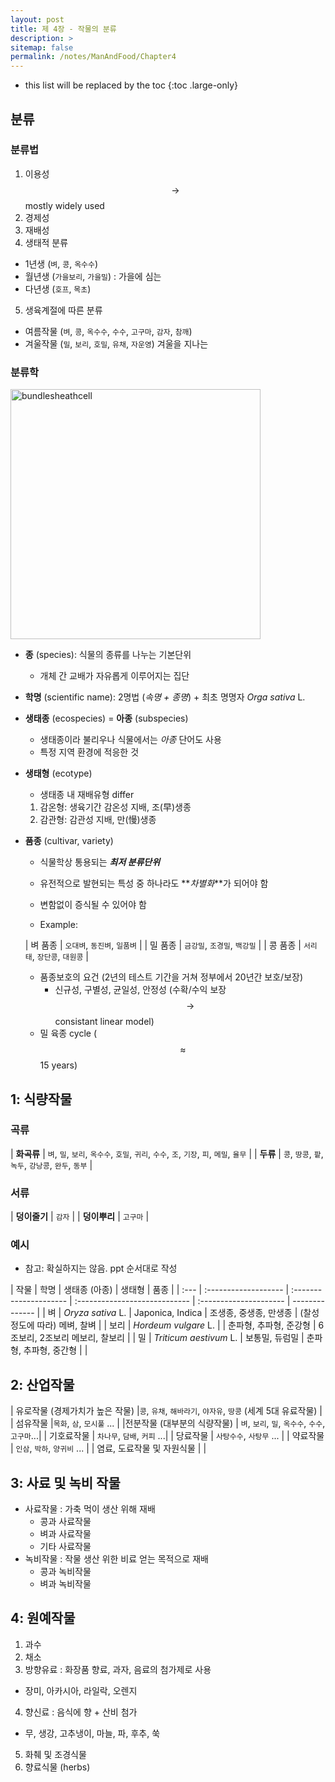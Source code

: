 ```yaml
---
layout: post
title: 제 4장 - 작물의 분류
description: >
sitemap: false
permalink: /notes/ManAndFood/Chapter4
---
```


- this list will be replaced by the toc
  {:toc .large-only}

## 분류

### 분류법

1. 이용성 $$\longrightarrow$$ mostly widely used
2. 경제성
3. 재배성
4. 생태적 분류

- 1년생 (`벼`, `콩`, `옥수수`)
- 월년생 (`가을보리`, `가을밀`) : 가을에 심는
- 다년생 (`호프`, `목초`)

5. 생육계절에 따른 분류

- 여름작물 (`벼`, `콩`, `옥수수`, `수수`, `고구마`, `감자`, `참깨`)
- 겨울작물 (`밀`, `보리`, `호밀`, `유채`, `자운영`) <fade>겨울을 지나는 </fade>

### 분류학

<img src="../LiberalArts/ManAndFood/assets/4-hier.png" alt="bundlesheathcell" style="height: 400px; width: auto;"/>

- **종** (species): 식물의 종류를 나누는 기본단위
  - 개체 간 교배가 자유롭게 이루어지는 집단
- **학명** (scientific name): 2명법 (_속명 + 종명_) + 최초 명명자 <fade>_Orga sativa_ L.</fade>

- **생태종** (ecospecies) = **아종** (subspecies)

  - 생태종이라 불리우나 식물에서는 _아종_ 단어도 사용
  - 특정 지역 환경에 적응한 것

- **생태형** (ecotype)

  - 생태종 내 재배유형 differ

  1. 감온형: 생육기간 감온성 지배, 조(早)생종
  2. 감관형: 감관성 지배, 만(慢)생종

- **품종** (cultivar, variety)

  - 식물학상 통용되는 **_최저 분류단위_**
  - 유전적으로 발현되는 특성 중 하나라도 **_차별화_**가 되어야 함
  - 변함없이 증식될 수 있어야 함

  - Example:

  | 벼 품종 | `오대벼`, `동진벼`, `일품벼` |
  | 밀 품종 | `금강밀`, `조경밀`, `백강밀` |
  | 콩 품종 | `서리태`, `장단콩`, `대원콩` |

  - 품종보호의 요건 (2년의 테스트 기간을 거쳐 정부에서 20년간 보호/보장)
    - 신규성, 구별성, 균일성, 안정성 (수확/수익 보장 $$\rightarrow$$ consistant linear model)
  - 밀 육종 cycle ($$\approx$$ 15 years)

## 1: 식량작물

### 곡류

| **화곡류** | `벼`, `밀`, `보리`, `옥수수`, `호밀`, `귀리`, `수수`, `조`, `기장`, `피`, `메밀`, `율무` |
| **두류** | `콩`, `땅콩`, `팥`, `녹두`, `강낭콩`, `완두`, `동부` |

### 서류

| **덩이줄기** | `감자` |
| **덩이뿌리** | `고구마` |

### 예시

- 참고: 확실하지는 않음. ppt 순서대로 작성

| 작물 | 학명                 | 생태종 (아종)          | 생태형                        | 품종                   |
| :--- | :------------------- | :--------------------- | :---------------------------- | :--------------------- | -------------- |
| 벼   | _Oryza sativa_ L. |  Japonica, Indica    | 조생종, 중생종, 만생종 | (찰성 정도에 따라) 메벼, 찰벼 |
| 보리 | _Hordeum vulgare_ L. |  | 춘파형, 추파형, 준강형 | 6조보리, 2조보리 메보리, 찰보리 |
| 밀 | _Triticum aestivum_ L. | 보통밀, 듀럼밀 | 춘파형, 추파형, 중간형 |  | 


## 2: 산업작물

| 유로작물 (경제가치가 높은 작물) |`콩`, `유채`, `해바라기`, `야자유`, `땅콩` (세계 5대 유료작물) | 
| 섬유작물 |`목화`, `삼`, `모시풀` ... |
|전분작물 (대부분의 식량작물) | `벼`, `보리`, `밀`, `옥수수`, `수수`, `고구마`...|
| 기호료작물 | `차나무`, `담배`, `커피` ...| 
| 당료작물 | `사탕수수`, `사탕무` ... | 
| 약료작물 | `인삼`, `박하`, `양귀비` ... |
| 염료, 도료작물 및 자원식물 | |

## 3: 사료 및 녹비 작물

- 사료작물 : 가축 먹이 생산 위해 재배
  - 콩과 사료작물
  - 벼과 사료작물
  - 기타 사료작물
- 녹비작물 : 작물 생산 위한 비료 얻는 목적으로 재배 
  - 콩과 녹비작물
  - 벼과 녹비작물

## 4: 원예작물

1. 과수 
2. 채소
3. 방향유료 : 화장품 향료, 과자, 음료의 첨가제로 사용 
  - <fade>장미, 아카시아, 라일락, 오렌지</fade>
4. 향신료 : 음식에 향 + 산비 첨가 
  - <fade>무, 생강, 고추냉이, 마늘, 파, 후추, 쑥</fade>
5. 화췌 및 조경식물
6. 향료식물 (herbs)